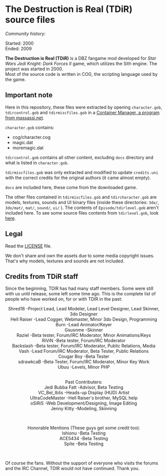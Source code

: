 The Destruction is Real (TDiR) source files
===============================

_Community history:_

Started: 2000 <br/>
Ended: 2009

**The Destruction is Real (TDiR)** is a DBZ fangame mod developed for _Star Wars Jedi Knight: Dark Forces II_ game, which utilizes the Sith engine.
The project was started in 2000. <br/>
Most of the source code is written in COG, the scripting language used by the game.

## Important note

Here in this repository, these files were extracted by opening `character.gob`, `tdircontrol.gob` and `tdirmiscfiles.gob` in a [Container Manager, a program from massassi.net](https://www.massassi.net/programs/gob/conman_09a.zip).

`character.gob` contains:
- cog/character.cog
- magic.dat
- moremagic.dat

`tdircontrol.gob` contains all other content, excluding `docs` directory and what is listed in `character.gob`.

`tdirmiscfiles.gob` was only extracted and modified to update `credits.uni` with the correct credits for the original authors (it came almost empty).

`docs` are included here, these come from the downloaded game.

The other files contained in `tdirmiscfiles.gob` and `tdircharacter.gob` are models, textures, sounds and UI binary files (inside these directories: `3do/`, `3do/mat/`, `mat/`, `sound/`, `ui/` ).
The contents of `Episode/tdirlevel.gob` aren't included here. To see some source files contents from `tdirlevel.gob`, look [here](https://github.com/LegendaryGuard/TDiR_level).

## Legal

Read the [LICENSE](./LICENSE) file.

We don't share and own the assets due to some media copyright issues. That's why models, textures and sounds are not included.

## Credits from TDiR staff

Since the beginning, TDIR has had many staff members. Some were still with us until release, some left some time ago. This is the complete list of people who have worked on, for or with TDIR in the past:

<div align="center">
Shred18 -Project Lead, Lead Modeler, Lead Level Designer, Lead Skinner, 3do Designer <br/>
Hell Raiser -Lead Cogger, Webmaster, Minor 3do Design, Programming <br/>
Burn -Lead Animator/Keyer <br/>
Gsusnme -Skinner <br/>
Raziel -Beta tester, Forum/IRC Moderator, Minor Animations/Keys <br/>
RiViN -Beta tester, Forum/IRC Moderator <br/>
Backslash -Beta tester, Forum/IRC Moderator, Public Relations, Media <br/>
Vash -Lead Forum/IRC Moderator, Beta Tester, Public Relations <br/>
Cougar Boy -Beta Tester <br/>
sdrawkcaB -Beta Tester, Forum/IRC Moderator, Minor Key Work <br/>
Ubuu -Levels, Minor PHP <br/>

<br/>

Past Contributers: <br/>
Jedi Bubba Fatt -Advisor, Beta Testing <br/>
VC_Bel_Iblis -Heads-up Display (HUD) Artist <br/>
UltraCodeMaster -Hell Raiser's brother, MySQL help <br/>
oSiRiS -Web Development/Designing, Image Editing <br/>
Jenny Kitty -Modeling, Skinning <br/>

<br/>

Honorable Mentions (These guys get some credit too): <br/>
Ishionu -Beta Testing <br/>
ACE5434 -Beta Testing <br/>
Spite -Beta Testing <br/>
</div>

<br/>

Of course the fans. Without the support of everyone who visits the forums and the IRC Channel, TDIR would not have continued. Thank you.